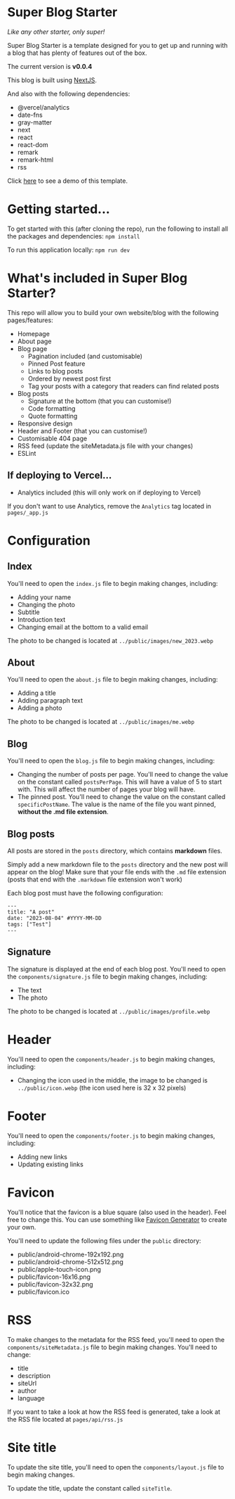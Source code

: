 # Super Blog Starter
_Like any other starter, only super!_

Super Blog Starter is a template designed for you to get up and running with a blog that has plenty of features out of the box.

The current version is __v0.0.4__

This blog is built using [NextJS](https://nextjs.org/).

And also with the following dependencies:
- @vercel/analytics
- date-fns
- gray-matter
- next
- react
- react-dom
- remark
- remark-html
- rss

Click [here](https://super-blog-starter.vercel.app/) to see a demo of this template.

# Getting started...

To get started with this (after cloning the repo), run the following to install all the packages and dependencies:
`npm install`

To run this application locally:
`npm run dev`

# What's included in Super Blog Starter?

This repo will allow you to build your own website/blog with the following pages/features:
- Homepage
- About page
- Blog page
    - Pagination included (and customisable)
    - Pinned Post feature
    - Links to blog posts
    - Ordered by newest post first
    - Tag your posts with a category that readers can find related posts
- Blog posts
    - Signature at the bottom (that you can customise!)
    - Code formatting
    - Quote formatting
- Responsive design
- Header and Footer (that you can customise!)
- Customisable 404 page
- RSS feed (update the siteMetadata.js file with your changes)
- ESLint

## If deploying to Vercel...
- Analytics included (this will only work on if deploying to Vercel)

If you don't want to use Analytics, remove the `Analytics` tag located in `pages/_app.js`

# Configuration
## Index
You'll need to open the `index.js` file to begin making changes, including:
- Adding your name
- Changing the photo
- Subtitle
- Introduction text
- Changing email at the bottom to a valid email

The photo to be changed is located at `../public/images/new_2023.webp`

## About
You'll need to open the `about.js` file to begin making changes, including:
- Adding a title
- Adding paragraph text
- Adding a photo

The photo to be changed is located at `../public/images/me.webp`

## Blog
You'll need to open the `blog.js` file to begin making changes, including:
- Changing the number of posts per page. You'll need to change the value on the constant called `postsPerPage`. This will have a value of 5 to start with. This will affect the number of pages your blog will have.
- The pinned post. You'll need to change the value on the constant called `specificPostName`. The value is the name of the file you want pinned, __without the .md file extension__.

## Blog posts
All posts are stored in the `posts` directory, which contains __markdown__ files.

Simply add a new markdown file to the `posts` directory and the new post will appear on the blog! Make sure that your file ends with the `.md` file extension (posts that end with the `.markdown` file extension won't work)

Each blog post must have the following configuration:

```
---
title: "A post"
date: "2023-08-04" #YYYY-MM-DD
tags: ["Test"]
---
```

## Signature
The signature is displayed at the end of each blog post. You'll need to open the `components/signature.js` file to begin making changes, including:
- The text
- The photo

The photo to be changed is located at `../public/images/profile.webp`

# Header
You'll need to open the `components/header.js` to begin making changes, including:
- Changing the icon used in the middle, the image to be changed is `../public/icon.webp` (the icon used here is 32 x 32 pixels)

# Footer
You'll need to open the `components/footer.js` to begin making changes, including:
- Adding new links
- Updating existing links

# Favicon
You'll notice that the favicon is a blue square (also used in the header). Feel free to change this.
You can use something like [Favicon Generator](https://favicon.io/favicon-generator/) to create your own.

You'll need to update the following files under the `public` directory:
- public/android-chrome-192x192.png
- public/android-chrome-512x512.png
- public/apple-touch-icon.png
- public/favicon-16x16.png
- public/favicon-32x32.png
- public/favicon.ico

# RSS
To make changes to the metadata for the RSS feed, you'll need to open the `components/siteMetadata.js` file to begin making changes.
You'll need to change:
- title
- description
- siteUrl
- author
- language

If you want to take a look at how the RSS feed is generated, take a look at the RSS file located at `pages/api/rss.js`

# Site title
To update the site title, you'll need to open the `components/layout.js` file to begin making changes.

To update the title, update the constant called `siteTitle`.